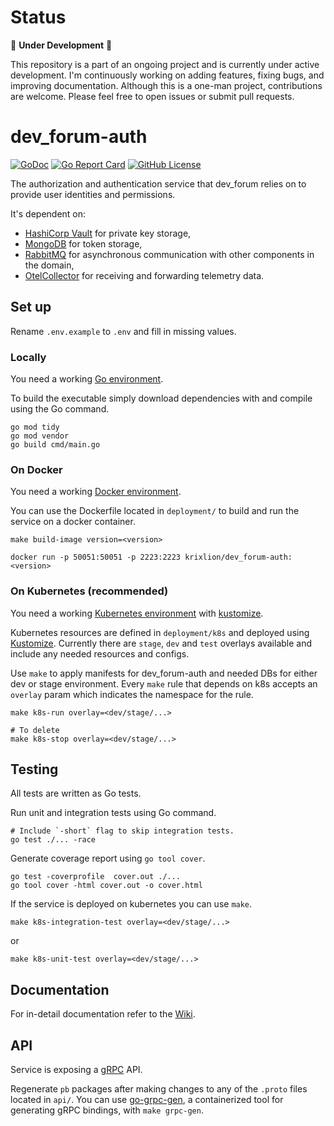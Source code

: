 # Status
🚧 **Under Development** 🚧

This repository is a part of an ongoing project and is currently under active development. I'm continuously working on adding features, fixing bugs, and improving documentation. 
Although this is a one-man project, contributions are welcome.
Please feel free to open issues or submit pull requests.

# dev_forum-auth
[![GoDoc](https://godoc.org/github.com/krixlion/dev_forum-auth?status.svg)](https://godoc.org/github.com/krixlion/dev_forum-auth)
[![Go Report Card](https://goreportcard.com/badge/github.com/krixlion/dev_forum-auth)](https://goreportcard.com/report/github.com/krixlion/dev_forum-auth)
[![GitHub License](https://img.shields.io/github/license/krixlion/dev_forum-auth)](LICENSE)

The authorization and authentication service that dev_forum relies on to provide user identities and permissions.

It's dependent on:
  - [HashiCorp Vault](https://developer.hashicorp.com/vault/docs?product_intent=vault) for private key storage,
  - [MongoDB](https://www.mongodb.com/docs/manual/introduction/) for token storage,
  - [RabbitMQ](https://www.rabbitmq.com/#getstarted) for asynchronous communication with other components in the domain,
  - [OtelCollector](https://opentelemetry.io/docs/collector) for receiving and forwarding telemetry data.

## Set up
Rename `.env.example` to `.env` and fill in missing values.

### Locally
You need a working [Go environment](https://go.dev/doc/install).

To build the executable simply download dependencies with and compile using the Go command.

```shell
go mod tidy
go mod vendor
go build cmd/main.go 
```

### On Docker
You need a working [Docker environment](https://docs.docker.com/engine).

You can use the Dockerfile located in `deployment/` to build and run the service on a docker container.

```shell
make build-image version=<version>
``` 

```shell
docker run -p 50051:50051 -p 2223:2223 krixlion/dev_forum-auth:<version>
```

### On Kubernetes (recommended)
You need a working [Kubernetes environment](https://kubernetes.io/docs/setup) with [kustomize](https://kubernetes.io/docs/tasks/manage-kubernetes-objects/kustomization).

Kubernetes resources are defined in `deployment/k8s` and deployed using [Kustomize](https://kubernetes.io/docs/tasks/manage-kubernetes-objects/kustomization/).
Currently there are `stage`, `dev` and `test` overlays available and include any needed resources and configs.

Use `make` to apply manifests for dev_forum-auth and needed DBs for either dev or stage environment.
Every `make` rule that depends on k8s accepts an `overlay` param which indicates the namespace for the rule.
```shell
make k8s-run overlay=<dev/stage/...>
```
```shell
# To delete
make k8s-stop overlay=<dev/stage/...>
```

## Testing
All tests are written as Go tests.

Run unit and integration tests using Go command.
```shell
# Include `-short` flag to skip integration tests.
go test ./... -race
```

Generate coverage report using `go tool cover`.
```
go test -coverprofile  cover.out ./...
go tool cover -html cover.out -o cover.html
```

If the service is deployed on kubernetes you can use `make`.
```shell
make k8s-integration-test overlay=<dev/stage/...>
```
or
```shell
make k8s-unit-test overlay=<dev/stage/...>
```

## Documentation 
For in-detail documentation refer to the [Wiki](https://github.com/krixlion/dev_forum-auth/wiki).

## API
Service is exposing a [gRPC](https://grpc.io/docs/what-is-grpc/introduction) API.

Regenerate `pb` packages after making changes to any of the `.proto` files located in `api/`.
You can use [go-grpc-gen](https://github.com/krixlion/go-grpc-gen), a containerized tool for generating gRPC bindings, with `make grpc-gen`.
